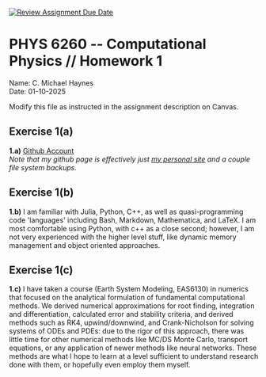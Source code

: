 [![Review Assignment Due Date](https://classroom.github.com/assets/deadline-readme-button-22041afd0340ce965d47ae6ef1cefeee28c7c493a6346c4f15d667ab976d596c.svg)](https://classroom.github.com/a/YDgSseQU)
# PHYS 6260 -- Computational Physics // Homework 1
Name: C. Michael Haynes\
Date: 01-10-2025

Modify this file as instructed in the assignment description on Canvas.

## Exercise 1(a)

**1.a)**    [Github Account](https://github.com/mike-haynes2)\
*Note that my github page is effectively just [my personal site](https://mike-haynes2.github.io/) and a couple file system backups.*


## Exercise 1(b)

**1.b)** I am familiar with Julia, Python, C++, as well as quasi-programming code 'languages' including Bash, Markdown, Mathematica, and LaTeX. I am most comfortable using Python, with c++ as a close second; however, I am not very experienced with the higher level stuff, like dynamic memory management and object oriented approaches.


## Exercise 1(c)

**1.c)** I have taken a course (Earth System Modeling, EAS6130) in numerics that focused on the analytical formulation of fundamental computational methods. We derived numerical approximations for root finding, integration and differentiation, calculated error and stability criteria, and derived methods such as RK4, upwind/downwind, and Crank-Nicholson for solving systems of ODEs and PDEs: due to the rigor of this approach, there was little time for other numerical methods like MC/DS Monte Carlo, transport equations, or any application of newer methods like neural networks. These methods are what I hope to learn at a level sufficient to understand research done with them, or hopefully even employ them myself. 